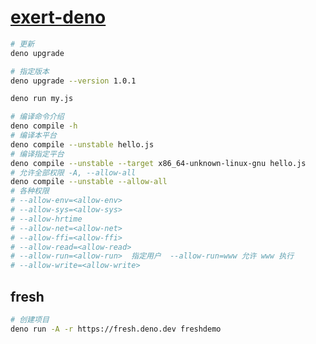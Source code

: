 # [exert-deno](https://github.com/chaosannals/exert-deno)

```bash
# 更新
deno upgrade

# 指定版本
deno upgrade --version 1.0.1
```

```bash
deno run my.js
```

```bash
# 编译命令介绍
deno compile -h
# 编译本平台
deno compile --unstable hello.js
# 编译指定平台
deno compile --unstable --target x86_64-unknown-linux-gnu hello.js
# 允许全部权限 -A, --allow-all
deno compile --unstable --allow-all
# 各种权限
# --allow-env=<allow-env>
# --allow-sys=<allow-sys>
# --allow-hrtime
# --allow-net=<allow-net>
# --allow-ffi=<allow-ffi>
# --allow-read=<allow-read>
# --allow-run=<allow-run>  指定用户  --allow-run=www 允许 www 执行
# --allow-write=<allow-write>
```

## fresh

```bash
# 创建项目
deno run -A -r https://fresh.deno.dev freshdemo
```
